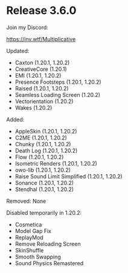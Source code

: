 # Release 3.6.0

Join my Discord:

https://inv.wtf/Multiplicative

Updated:
- Caxton (1.20.1, 1.20.2)
- CreativeCore (1.20.1)
- EMI (1.20.1, 1.20.2)
- Presence Footsteps (1.20.1, 1.20.2)
- Raised (1.20.1, 1.20.2)
- Seamless Loading Screen (1.20.2)
- Vectorientation (1.20.2)
- Wakes (1.20.2)

Added:
- AppleSkin (1.20.1, 1.20.2)
- C2ME (1.20.1, 1.20.2)
- Chunky (1.20.1, 1.20.2)
- Death Log (1.20.1, 1.20.2)
- Flow (1.20.1, 1.20.2)
- Isometric Renders (1.20.1, 1.20.2)
- owo-lib (1.20.1, 1.20.2)
- Raise Sound Limit Simplified (1.20.1, 1.20.2)
- Sonance (1.20.1, 1.20.2)
- Stendhal (1.20.1, 1.20.2)

Removed:
None

Disabled temporarily in 1.20.2:
- Cosmetica
- Model Gap Fix
- ReplayMod
- Remove Reloading Screen
- SkinShuffle
- Smooth Swapping
- Sound Physics Remastered
